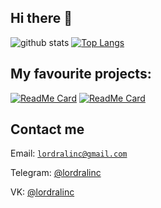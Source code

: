 ## Hi there 👋 
 
![github stats](https://github-readme-stats.vercel.app/api?username=LordRalInc&count_private=true&show_icons=true) 
[![Top Langs](https://github-readme-stats.vercel.app/api/top-langs/?username=LordRalInc)](https://github.com/LordRalInc) 
 
## My favourite projects: 
 
[![ReadMe Card](https://github-readme-stats.vercel.app/api/pin/?username=lordralinc&repo=idm_lp)](https://github.com/lordralinc/idm_lp) 
[![ReadMe Card](https://github-readme-stats.vercel.app/api/pin/?username=dutydev&repo=IDM)](https://github.com/dutydev/IDM) 
 
## Contact me 
 
Email: <code>lordralinc@gmail.com</code> 

Telegram: [@lordralinc](https://t.me/lordralinc) 

VK: [@lordralinc](https://vk.com/lordralinc)
